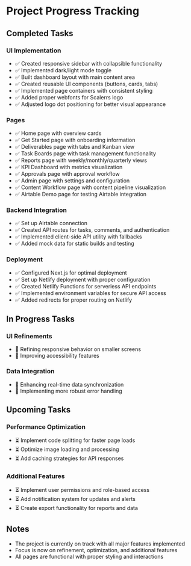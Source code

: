 # Project Progress Tracking

## Completed Tasks

### UI Implementation
- ✅ Created responsive sidebar with collapsible functionality
- ✅ Implemented dark/light mode toggle
- ✅ Built dashboard layout with main content area
- ✅ Created reusable UI components (buttons, cards, tabs)
- ✅ Implemented page containers with consistent styling
- ✅ Added proper webfonts for Scalerrs logo
- ✅ Adjusted logo dot positioning for better visual appearance

### Pages
- ✅ Home page with overview cards
- ✅ Get Started page with onboarding information
- ✅ Deliverables page with tabs and Kanban view
- ✅ Task Boards page with task management functionality
- ✅ Reports page with weekly/monthly/quarterly views
- ✅ KPI Dashboard with metrics visualization
- ✅ Approvals page with approval workflow
- ✅ Admin page with settings and configuration
- ✅ Content Workflow page with content pipeline visualization
- ✅ Airtable Demo page for testing Airtable integration

### Backend Integration
- ✅ Set up Airtable connection
- ✅ Created API routes for tasks, comments, and authentication
- ✅ Implemented client-side API utility with fallbacks
- ✅ Added mock data for static builds and testing

### Deployment
- ✅ Configured Next.js for optimal deployment
- ✅ Set up Netlify deployment with proper configuration
- ✅ Created Netlify Functions for serverless API endpoints
- ✅ Implemented environment variables for secure API access
- ✅ Added redirects for proper routing on Netlify

## In Progress Tasks

### UI Refinements
- 🔄 Refining responsive behavior on smaller screens
- 🔄 Improving accessibility features

### Data Integration
- 🔄 Enhancing real-time data synchronization
- 🔄 Implementing more robust error handling

## Upcoming Tasks

### Performance Optimization
- ⏳ Implement code splitting for faster page loads
- ⏳ Optimize image loading and processing
- ⏳ Add caching strategies for API responses

### Additional Features
- ⏳ Implement user permissions and role-based access
- ⏳ Add notification system for updates and alerts
- ⏳ Create export functionality for reports and data

## Notes
- The project is currently on track with all major features implemented
- Focus is now on refinement, optimization, and additional features
- All pages are functional with proper styling and interactions
